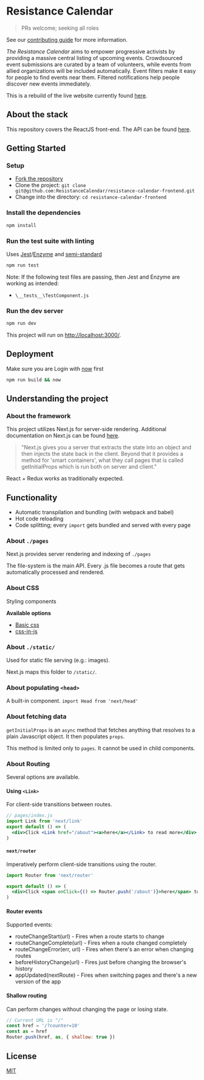 # Resistance Calendar

> PRs welcome; seeking all roles

See our [contributing guide](CONTRIBUTING.md) for more information.

*The Resistance Calendar* aims to empower progressive activists by providing a massive central listing of upcoming events. Crowdsourced event submissions are curated by a team of volunteers, while events from allied organizations will be included automatically. Event filters make it easy for people to find events near them. Filtered notifications help people discover new events immediately.

This is a rebuild of the live website currently found [here](https://www.resistancecalendar.org/).

## About the stack

This repository covers the ReactJS front-end.  The API can be found [here](https://github.com/ResistanceCalendar/resistance-calendar-api).

## Getting Started

### Setup

- [Fork the repository](https://help.github.com/articles/fork-a-repo/)
- Clone the project: `git clone git@github.com:ResistanceCalendar/resistance-calendar-frontend.git`
- Change into the directory: `cd resistance-calendar-frontend`

### Install the dependencies

```sh
npm install
```

### Run the test suite with linting

Uses [Jest](https://facebook.github.io/jest/)/[Enzyme](http://airbnb.io/enzyme/) and [semi-standard](https://github.com/Flet/semistandard)

```sh
npm run test
```

Note: If the following test files are passing, then Jest and Enzyme are working as intended:

- `\__tests__\TestComponent.js`

### Run the dev server

```sh
npm run dev
```

This project will run on [http://localhost:3000/](http://localhost:3000/).

## Deployment
Make sure you are Login with [now](zeit.co/now) first

```sh
npm run build && now
```

## Understanding the project

### About the framework

This project utilizes Next.js for server-side rendering.  Additional documentation on Next.js can be found [here](https://zeit.co/blog/next).

>"Next.js gives you a server that extracts the state into an object and then injects the state back in the client. Beyond that it provides a method for 'smart containers', what they call pages that is called getInitialProps which is run both on server and client."

React + Redux works as traditionally expected.

## Functionality

- Automatic transpilation and bundling (with webpack and babel)
- Hot code reloading
- Code splitting; every `import` gets bundled and served with every page

### About `./pages`

Next.js provides server rendering and indexing of `./pages`

The file-system is the main API. Every .js file becomes a route that gets automatically processed and rendered.

### About CSS

<p>Styling components
  <summary><b>Available options</b></summary>
  <ul>
    <li><a href="https://github.com/zeit/styled-jsx">Basic css</a></li>
    <li><a href="https://github.com/zeit/next.js/tree/master/examples/with-styled-components">css-in-js</a></li>
  </ul>
</p>

### About `./static/`

Used for static file serving (e.g.: images).

Next.js maps this folder to `/static/`.

### About populating `<head>`

A built-in component.  `import Head from 'next/head'`

### About fetching data

`getInitialProps` is an `async` method that fetches anything that resolves to a plain Javascript object.  It then populates `props`.

This method is limited only to `pages`.  It cannot be used in child components.

### About Routing

Several options are available.

#### Using `<Link>`

For client-side transitions between routes.

```jsx
// pages/index.js
import Link from 'next/link'
export default () => (
  <div>Click <Link href="/about"><a>here</a></Link> to read more</div>
)
```

#### `next/router`

Imperatively perform client-side transitions using the router.

```jsx
import Router from 'next/router'

export default () => (
  <div>Click <span onClick={() => Router.push('/about')}>here</span> to read more</div>
)
```

#### Router events

Supported events:

- routeChangeStart(url) - Fires when a route starts to change
- routeChangeComplete(url) - Fires when a route changed completely
- routeChangeError(err, url) - Fires when there's an error when changing routes
- beforeHistoryChange(url) - Fires just before changing the browser's history
- appUpdated(nextRoute) - Fires when switching pages and there's a new version of the app

#### Shallow routing

Can perform changes without changing the page or losing state.

```jsx
// Current URL is "/"
const href = '/?counter=10'
const as = href
Router.push(href, as, { shallow: true })
```

## License

[MIT](LICENSE)
